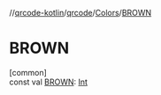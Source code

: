 //[qrcode-kotlin](../../../index.md)/[qrcode](../index.md)/[Colors](index.md)/[BROWN](-b-r-o-w-n.md)

# BROWN

[common]\
const val [BROWN](-b-r-o-w-n.md): [Int](https://kotlinlang.org/api/latest/jvm/stdlib/kotlin/-int/index.html)
